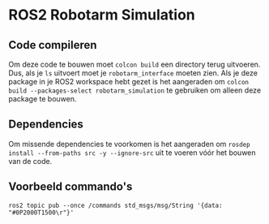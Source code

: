 # ROS2 Robotarm Simulation

## Code compileren
Om deze code te bouwen moet `colcon build` een directory terug uitvoeren. Dus, als je `ls` uitvoert moet je `robotarm_interface` moeten zien. Als je deze package in je ROS2 workspace hebt gezet is het aangeraden om `colcon build --packages-select robotarm_simulation` te gebruiken om alleen deze package te bouwen.

## Dependencies
Om missende dependencies te voorkomen is het aangeraden om `rosdep install --from-paths src -y --ignore-src` uit te voeren vóór het bouwen van de code.

## Voorbeeld commando's
`ros2 topic pub --once /commands std_msgs/msg/String '{data: "#0P2000T1500\r"}'`